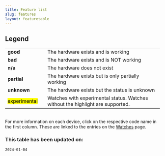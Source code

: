 ```yaml
---
title: Feature list
slug: features
layout: featuretable
---
```

<h2>Legend</h2>
<table>
<tr><td class="name-col"><b>good</b></td><td class="legend-col good" /><td>The hardware exists and is working</td></tr>
<tr><td class="name-col"><b>bad</b></td><td class="legend-col bad" /><td>The hardware exists and is NOT working</td></tr>
<tr><td class="name-col"><b>n/a</b></td><td class="legend-col na"/ ><td>The hardware does not exist</td></tr>
<tr><td class="name-col"><b>partial</b></td><td class="legend-col partial" /><td>The hardware exists but is only partially working</td></tr>
<tr><td class="name-col"><b>unknown</b></td></td><td class="legend-col unknown" /><td>The hardware exists but the status is unknown</td></tr>
<tr><td class="name-col"><mark>experimental</mark></td><td></td><td>Watches with experimental status.  Watches without the highlight are supported.</td</tr>
</table>
<br>For more information on each device, click on the respective code name in the first column. These are linked to the entries on the <a href="{{rel 'watches'}}">Watches</a> page.
<br>
<h3>This table has been updated on:</h3>
<code>2024-01-04</code>
<!-- Spacing to footer -->
<br><br><br><br>
